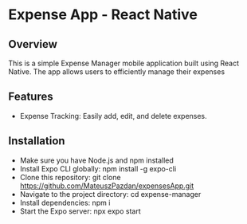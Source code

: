 # Expense App - React Native 

## Overview
This is a simple Expense Manager mobile application built using React Native. The app allows users to efficiently manage their expenses

## Features
- Expense Tracking: Easily add, edit, and delete expenses.

## Installation
- Make sure you have Node.js and npm installed
- Install Expo CLI globally: npm install -g expo-cli
- Clone this repository: git clone https://github.com/MateuszPazdan/expensesApp.git
- Navigate to the project directory: cd expense-manager
- Install dependencies: npm i
- Start the Expo server: npx expo start
